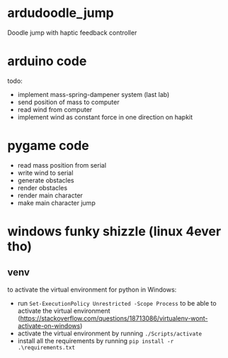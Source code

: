# ardudoodle_jump
Doodle jump with haptic feedback controller

# arduino code
todo:
- implement mass-spring-dampener system (last lab)
- send position of mass to computer
- read wind from computer
- implement wind as constant force in one direction on hapkit

# pygame code
- read mass position from serial
- write wind to serial
- generate obstacles
- render obstacles
- render main character
- make main character jump

# windows funky shizzle (linux 4ever tho)

## venv
to activate the virtual environment for python in Windows:
- run `Set-ExecutionPolicy Unrestricted -Scope Process` to be able to activate the virtual environment 
(https://stackoverflow.com/questions/18713086/virtualenv-wont-activate-on-windows)
- activate the virtual environment by running `./Scripts/activate`
- install all the requirements by running `pip install -r .\requirements.txt`